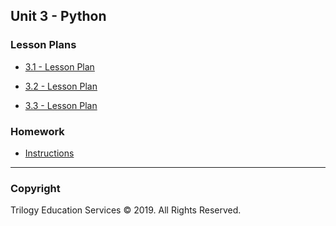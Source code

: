 ## Unit 3 - Python

### Lesson Plans

* [3.1 - Lesson Plan](1/LessonPlan.md)

* [3.2 - Lesson Plan](2/LessonPlan.md)

* [3.3 - Lesson Plan](3/LessonPlan.md)

### Homework

* [Instructions](../../Homework/Instructions/README.md)

- - -

### Copyright

Trilogy Education Services © 2019. All Rights Reserved.
